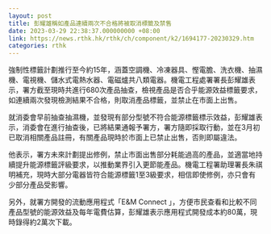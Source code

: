 ```yaml
---
layout: post
title: 彭耀雄稱如產品連續兩次不合格將被取消標籤及禁售
date: 2023-03-29 22:38:37.000000000 +08:00
link: https://news.rthk.hk/rthk/ch/component/k2/1694177-20230329.htm
categories: rthk
---
```


強制性標籤計劃推行至今約15年，涵蓋空調機、冷凍器具、慳電膽、洗衣機、抽濕機、電視機、儲水式電熱水器、電磁爐共八類電器。機電工程處署署長彭耀雄表示，署方截至現時共進行680次產品抽查，檢視產品是否合乎能源效益標籤要求，如連續兩次發現檢測結果不合格，則取消產品標籤，並禁止在市面上出售。

就消委會早前抽查抽濕機，並發現有部分型號不符合能源標籤標示效益，彭耀雄表示，消委會在進行抽查後，已將結果通報予署方，署方隨即採取行動，並在3月初已取消相關產品註冊，有關產品現時於市面上已禁止出售，否則即屬違法。

他表示，署方未來計劃提出修例，禁止市面出售部分耗能過高的產品，並適當地持續提升能源標籤評級要求，以推動業界引入更節能產品。機電工程署助理署長朱祺明補充，現時大部分電器皆符合能源標籤1至3級要求，相信即使修例，亦只會有少部分產品受影響。

另外，就署方開發的流動應用程式「E&M Connect 」，方便市民查看和比較不同產品型號的能源效益及每年電費估算，彭耀雄表示應用程式開發成本約80萬，現時錄得約2萬次下載。
